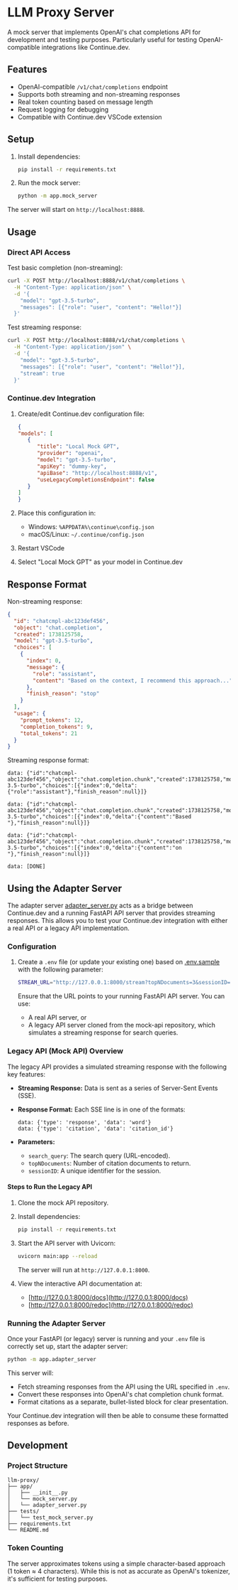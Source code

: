 # LLM Proxy Server

A mock server that implements OpenAI's chat completions API for development and testing purposes. Particularly useful for testing OpenAI-compatible integrations like Continue.dev.

## Features

- OpenAI-compatible `/v1/chat/completions` endpoint
- Supports both streaming and non-streaming responses
- Real token counting based on message length
- Request logging for debugging
- Compatible with Continue.dev VSCode extension

## Setup

1. Install dependencies:

   ```bash
   pip install -r requirements.txt
   ```

2. Run the mock server:

   ```bash
   python -m app.mock_server
   ```

The server will start on `http://localhost:8888`.

## Usage

### Direct API Access

Test basic completion (non-streaming):

```bash
curl -X POST http://localhost:8888/v1/chat/completions \
  -H "Content-Type: application/json" \
  -d '{
    "model": "gpt-3.5-turbo",
    "messages": [{"role": "user", "content": "Hello!"}]
  }'
```

Test streaming response:

```bash
curl -X POST http://localhost:8888/v1/chat/completions \
  -H "Content-Type: application/json" \
  -d '{
    "model": "gpt-3.5-turbo",
    "messages": [{"role": "user", "content": "Hello!"}],
    "stream": true
  }'
```

### Continue.dev Integration

1. Create/edit Continue.dev configuration file:

   ```json
   {
   "models": [
      {
         "title": "Local Mock GPT",
         "provider": "openai",
         "model": "gpt-3.5-turbo",
         "apiKey": "dummy-key",
         "apiBase": "http://localhost:8888/v1",
         "useLegacyCompletionsEndpoint": false
      }
   ]
   }
   ```

2. Place this configuration in:

   - Windows: `%APPDATA%\continue\config.json`
   - macOS/Linux: `~/.continue/config.json`

3. Restart VSCode

4. Select "Local Mock GPT" as your model in Continue.dev

## Response Format

Non-streaming response:

```json
{
  "id": "chatcmpl-abc123def456",
  "object": "chat.completion",
  "created": 1738125758,
  "model": "gpt-3.5-turbo",
  "choices": [
    {
      "index": 0,
      "message": {
        "role": "assistant",
        "content": "Based on the context, I recommend this approach..."
      },
      "finish_reason": "stop"
    }
  ],
  "usage": {
    "prompt_tokens": 12,
    "completion_tokens": 9,
    "total_tokens": 21
  }
}
```

Streaming response format:

```jsonl
data: {"id":"chatcmpl-abc123def456","object":"chat.completion.chunk","created":1738125758,"model":"gpt-3.5-turbo","choices":[{"index":0,"delta":{"role":"assistant"},"finish_reason":null}]}

data: {"id":"chatcmpl-abc123def456","object":"chat.completion.chunk","created":1738125758,"model":"gpt-3.5-turbo","choices":[{"index":0,"delta":{"content":"Based "},"finish_reason":null}]}

data: {"id":"chatcmpl-abc123def456","object":"chat.completion.chunk","created":1738125758,"model":"gpt-3.5-turbo","choices":[{"index":0,"delta":{"content":"on "},"finish_reason":null}]}

data: [DONE]
```

## Using the Adapter Server

The adapter server [adapter_server.py](app/adapter_server.py) acts as a bridge between Continue.dev and a running FastAPI API server that provides streaming responses. This allows you to test your Continue.dev integration with either a real API or a legacy API implementation.

### Configuration

1. Create a `.env` file (or update your existing one) based on [.env.sample](.env.sample) with the following parameter:

   ```bash
   STREAM_URL="http://127.0.0.1:8000/stream?topNDocuments=3&sessionID=12345"
   ```

   Ensure that the URL points to your running FastAPI API server. You can use:

   - A real API server, or
   - A legacy API server cloned from the mock-api repository, which simulates a streaming response for search queries.

### Legacy API (Mock API) Overview

The legacy API provides a simulated streaming response with the following key features:

- **Streaming Response:** Data is sent as a series of Server-Sent Events (SSE).
- **Response Format:** Each SSE line is in one of the formats:

  ```log
  data: {'type': 'response', 'data': 'word'}
  data: {'type': 'citation', 'data': 'citation_id'}
  ```

- **Parameters:**
  - `search_query`: The search query (URL-encoded).
  - `topNDocuments`: Number of citation documents to return.
  - `sessionID`: A unique identifier for the session.

#### Steps to Run the Legacy API

1. Clone the mock API repository.
2. Install dependencies:

   ```bash
   pip install -r requirements.txt
   ```

3. Start the API server with Uvicorn:

   ```bash
   uvicorn main:app --reload
   ```

   The server will run at `http://127.0.0.1:8000`.

4. View the interactive API documentation at:

    - [http://127.0.0.1:8000/docs](http://127.0.0.1:8000/docs)
    - [http://127.0.0.1:8000/redoc](http://127.0.0.1:8000/redoc)

### Running the Adapter Server

Once your FastAPI (or legacy) server is running and your `.env` file is correctly set up, start the adapter server:

```bash
python -m app.adapter_server
```

This server will:

- Fetch streaming responses from the API using the URL specified in `.env`.
- Convert these responses into OpenAI's chat completion chunk format.
- Format citations as a separate, bullet-listed block for clear presentation.

Your Continue.dev integration will then be able to consume these formatted responses as before.

## Development

### Project Structure

```text
llm-proxy/
├── app/
│   ├── __init__.py
│   └── mock_server.py
│   └── adapter_server.py
├── tests/
│   └── test_mock_server.py
├── requirements.txt
└── README.md
```

### Token Counting

The server approximates tokens using a simple character-based approach (1 token ≈ 4 characters). While this is not as accurate as OpenAI's tokenizer, it's sufficient for testing purposes.

